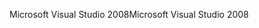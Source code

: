 <span data-ttu-id="829aa-101">Microsoft Visual Studio 2008</span><span class="sxs-lookup"><span data-stu-id="829aa-101">Microsoft Visual Studio 2008</span></span>